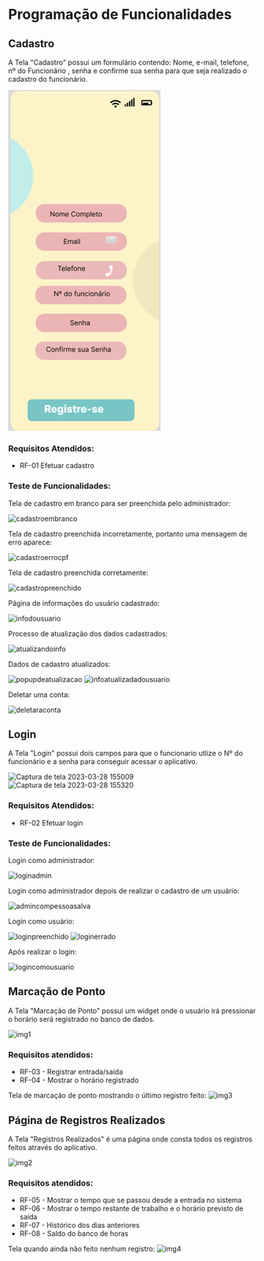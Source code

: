 # Programação de Funcionalidades

## Cadastro

A Tela "Cadastro" possui um formulário contendo: Nome, e-mail, telefone, nº do Funcionário , senha e confirme sua senha para que seja realizado o cadastro do funcionário.

![cadastro](./img/cadastro.png)

### Requisitos Atendidos:
<ul>
<li>RF-01 Efetuar cadastro  </li>
</ul>

### Teste de Funcionalidades:

Tela de cadastro em branco para ser preenchida pelo administrador:

![cadastroembranco](https://github.com/ICEI-PUC-Minas-PMV-ADS/pmv-ads-2023-1-e3-proj-int-t2-grupo4/assets/85715072/90341b98-64f7-4f4c-a582-a5e10d39f7fc)

Tela de cadastro preenchida incorretamente, portanto uma mensagem de erro aparece:

![cadastroerrocpf](https://github.com/ICEI-PUC-Minas-PMV-ADS/pmv-ads-2023-1-e3-proj-int-t2-grupo4/assets/85715072/23a4978b-ccd7-4e98-91af-bd56de8f1297)

Tela de cadastro preenchida corretamente:

![cadastropreenchido](https://github.com/ICEI-PUC-Minas-PMV-ADS/pmv-ads-2023-1-e3-proj-int-t2-grupo4/assets/85715072/2941d417-c460-4b29-81d6-705ec3bf554b)

Página de informações do usuário cadastrado:

![infodousuario](https://github.com/ICEI-PUC-Minas-PMV-ADS/pmv-ads-2023-1-e3-proj-int-t2-grupo4/assets/85715072/731d79d9-df46-44d5-884f-cd54037ca421)

Processo de atualização dos dados cadastrados:

![atualizandoinfo](https://github.com/ICEI-PUC-Minas-PMV-ADS/pmv-ads-2023-1-e3-proj-int-t2-grupo4/assets/85715072/20852ab8-da88-4755-be23-ab46b3311dfd)

Dados de cadastro atualizados:

![popupdeatualizacao](https://github.com/ICEI-PUC-Minas-PMV-ADS/pmv-ads-2023-1-e3-proj-int-t2-grupo4/assets/85715072/aef66025-ba50-4483-be28-70548bb4adb8)
![infoatualizadadousuario](https://github.com/ICEI-PUC-Minas-PMV-ADS/pmv-ads-2023-1-e3-proj-int-t2-grupo4/assets/85715072/563127c5-f76a-4aad-8233-85d170aa228c)

Deletar uma conta:

![deletaraconta](https://github.com/ICEI-PUC-Minas-PMV-ADS/pmv-ads-2023-1-e3-proj-int-t2-grupo4/assets/85715072/efe5da54-8612-4333-9c2f-2c4491b095d5)

## Login

A Tela "Login" possui dois campos para que o funcionario utlize o Nº do funcionário e a senha para conseguir acessar o aplicativo.

![Captura de tela 2023-03-28 155009](https://user-images.githubusercontent.com/103431710/228338352-2bf5fca3-9659-4053-b329-a0120c31825d.png) 
![Captura de tela 2023-03-28 155320](https://user-images.githubusercontent.com/103431710/228339014-651fe166-13d1-4325-8662-2ff0107899a1.png)

### Requisitos Atendidos:
<ul>
<li>RF-02 Efetuar login  </li>
</ul>

### Teste de Funcionalidades:

Login como administrador:

![loginadmin](https://github.com/ICEI-PUC-Minas-PMV-ADS/pmv-ads-2023-1-e3-proj-int-t2-grupo4/assets/85715072/5980b247-b451-4ade-b72a-19270605d03a)

Login como administrador depois de realizar o cadastro de um usuário:

![admincompessoasalva](https://github.com/ICEI-PUC-Minas-PMV-ADS/pmv-ads-2023-1-e3-proj-int-t2-grupo4/assets/85715072/36b8b884-2360-4f2b-948d-d0def27eeb08)

Login como usuário:

![loginpreenchido](https://github.com/ICEI-PUC-Minas-PMV-ADS/pmv-ads-2023-1-e3-proj-int-t2-grupo4/assets/85715072/a4a2e17f-93ac-4d1c-9ad1-dc4ed1b8cdc5)
![loginerrado](https://github.com/ICEI-PUC-Minas-PMV-ADS/pmv-ads-2023-1-e3-proj-int-t2-grupo4/assets/85715072/fd74694a-23e1-4e96-9a12-107ff10df8d5)

Após realizar o login:

![logincomousuario](https://github.com/ICEI-PUC-Minas-PMV-ADS/pmv-ads-2023-1-e3-proj-int-t2-grupo4/assets/85715072/3c81968e-a8d3-49de-b26c-7d107f502350)

## Marcação de Ponto

A Tela "Marcação de Ponto" possui um widget onde o usuário irá pressionar o horário será registrado no banco de dados. 

![img1](https://github.com/ICEI-PUC-Minas-PMV-ADS/pmv-ads-2023-1-e3-proj-int-t2-grupo4/assets/103431710/d1299c6f-a36e-4798-86ed-b7e2123ffc80)

### Requisitos atendidos:
<ul>
<li>RF-03 - Registrar entrada/saída</li>
<li>RF-04 - Mostrar o horário registrado</li>
</ul>

Tela de marcação de ponto mostrando o último registro feito:
![img3](https://github.com/ICEI-PUC-Minas-PMV-ADS/pmv-ads-2023-1-e3-proj-int-t2-grupo4/assets/103431710/fff31562-0232-493c-ad49-2f7bce834440)



## Página de Registros Realizados

A Tela "Registros Realizados" é uma página onde consta todos os registros feitos através do aplicativo.

![img2](https://github.com/ICEI-PUC-Minas-PMV-ADS/pmv-ads-2023-1-e3-proj-int-t2-grupo4/assets/103431710/ef9cd0b2-e62b-4949-8e3e-0a2b9a8953d6)

### Requisitos atendidos:
<ul>
<li>RF-05 - Mostrar o tempo que se passou desde a entrada no sistema</li>
<li>RF-06 - Mostrar o tempo restante de trabalho e o horário previsto de saída</li>
<li>RF-07 - Histórico dos dias anteriores</li>
<li>RF-08 - Saldo do banco de horas</li>
  </ul>
  
  Tela quando ainda não feito nenhum registro:
 ![img4](https://github.com/ICEI-PUC-Minas-PMV-ADS/pmv-ads-2023-1-e3-proj-int-t2-grupo4/assets/103431710/45d73cde-b9a8-41b7-9c31-7381dad30ff8)

  



